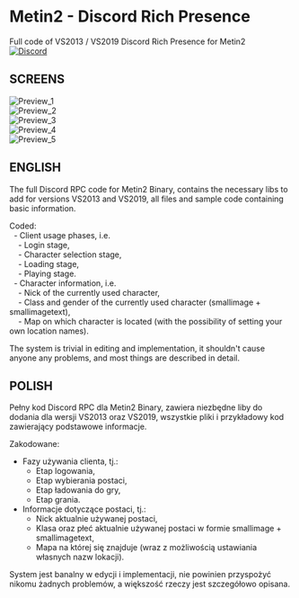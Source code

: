 # Metin2 - Discord Rich Presence  
Full code of VS2013 / VS2019 Discord Rich Presence for Metin2  
[![Discord](https://discordapp.com/api/guilds/370909694056726528/widget.png?style=shield)](https://discord.gg/jqbq85J)  
  
## SCREENS
![Preview_1](https://i.imgur.com/sKSpzg4.png)  
![Preview_2](https://i.imgur.com/zO3ul2z.png)  
![Preview_3](https://i.imgur.com/2rgGCx9.png)  
![Preview_4](https://i.imgur.com/Rb55nz9.png)  
![Preview_5](https://i.imgur.com/m9vtd1l.png)  
  
## ENGLISH
The full Discord RPC code for Metin2 Binary, contains the necessary libs to add for versions VS2013 and VS2019, all files and sample code containing basic information.  
  
Coded:  
  - Client usage phases, i.e.  
    - Login stage,  
    - Character selection stage,  
    - Loading stage,  
    - Playing stage.  
  - Character information, i.e.  
    - Nick of the currently used character,  
    - Class and gender of the currently used character (smallimage + smallimagetext),  
    - Map on which character is located (with the possibility of setting your own location names).  
  
The system is trivial in editing and implementation, it shouldn't cause anyone any problems, and most things are described in detail.  
  
  
## POLISH
Pełny kod Discord RPC dla Metin2 Binary, zawiera niezbędne liby do dodania dla wersji VS2013 oraz VS2019, wszystkie pliki i przykładowy kod zawierający podstawowe informacje.  
  
Zakodowane:  
 - Fazy używania clienta, tj.:  
   - Etap logowania,  
   - Etap wybierania postaci,  
   - Etap ładowania do gry,  
   - Etap grania.  
 - Informacje dotyczące postaci, tj.:  
   - Nick aktualnie używanej postaci,  
   - Klasa oraz płeć aktualnie używanej postaci w formie smallimage + smallimagetext,  
   - Mapa na której się znajduje (wraz z możliwością ustawiania własnych nazw lokacji).  
  
System jest banalny w edycji i implementacji, nie powinien przyspożyć nikomu żadnych problemów, a większość rzeczy jest szczegółowo opisana.  